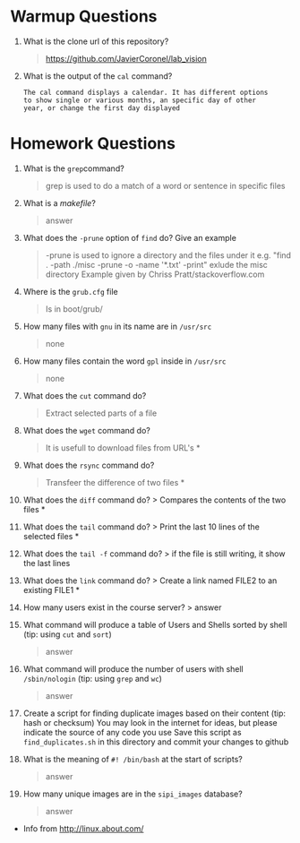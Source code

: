 # Warmup Questions

1.  What is the clone url of this repository?
    >   https://github.com/JavierCoronel/lab_vision

2.  What is the output of the ``cal`` command?

        The cal command displays a calendar. It has different options
        to show single or various months, an specific day of other
        year, or change the first day displayed

# Homework Questions

1.  What is the ``grep``command?
    >   grep is used to do a match of a word or sentence in specific files

2.  What is a *makefile*?
    >   answer

4.  What does the ``-prune`` option of ``find`` do? Give an example
    >   -prune is used to ignore a directory and the files under it
        e.g. "find . -path ./misc -prune -o -name '*.txt' -print" exlude the misc directory
        Example given by Chriss Pratt/stackoverflow.com

5.  Where is the ``grub.cfg``  file
    >   Is in boot/grub/

6.  How many files with ``gnu`` in its name are in ``/usr/src``
    >   none

7.  How many files contain the word ``gpl`` inside in ``/usr/src``
    >   none

8.  What does the ``cut`` command do?
    >   Extract selected parts of a file

9.  What does the ``wget`` command do?
    >   It is usefull to download files from URL's *

9.  What does the ``rsync`` command do?
    >   Transfeer the difference of two files *

10.  What does the ``diff`` command do?
    >   Compares the contents of the two files *

10.  What does the ``tail`` command do?
    >   Print the last 10 lines of the selected files *

10.  What does the ``tail -f`` command do?
    >   if the file is still writing, it show the last lines

10.  What does the ``link`` command do?
    >   Create a link named FILE2 to an existing FILE1 *

11.  How many users exist in the course server?
    >   answer

12. What command will produce a table of Users and Shells sorted by shell (tip: using ``cut`` and ``sort``)
    >   answer

13. What command will produce the number of users with shell ``/sbin/nologin`` (tip: using ``grep`` and ``wc``)
    >   answer

15. Create a script for finding duplicate images based on their content (tip: hash or checksum)
    You may look in the internet for ideas, but please indicate the source of any code you use
    Save this script as ``find_duplicates.sh`` in this directory and commit your changes to github

16. What is the meaning of ``#! /bin/bash`` at the start of scripts?
    >   answer

17. How many unique images are in the ``sipi_images`` database?
    >   answer
    

* Info from http://linux.about.com/
